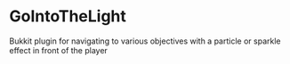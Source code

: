 # GoIntoTheLight
Bukkit plugin for navigating to various objectives with a particle or sparkle effect in front of the player
